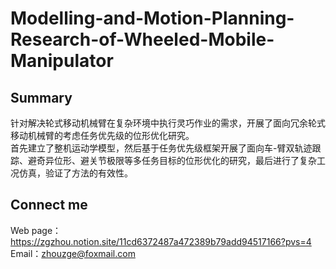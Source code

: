 # Modelling-and-Motion-Planning-Research-of-Wheeled-Mobile-Manipulator
## Summary
针对解决轮式移动机械臂在复杂环境中执行灵巧作业的需求，开展了面向冗余轮式移动机械臂的考虑任务优先级的位形优化研究。  
首先建立了整机运动学模型，然后基于任务优先级框架开展了面向车-臂双轨迹跟踪、避奇异位形、避关节极限等多任务目标的位形优化的研究，最后进行了复杂工况仿真，验证了方法的有效性。
## Connect me
Web page：https://zgzhou.notion.site/11cd6372487a472389b79add94517166?pvs=4
Email：zhouzge@foxmail.com
